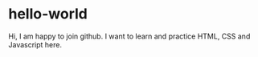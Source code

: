 # hello-world

Hi,
I am happy to join github. 
I want to learn and practice HTML, CSS and Javascript here.

